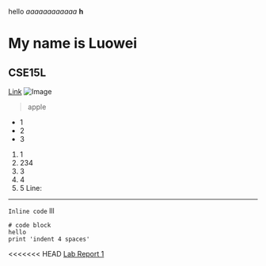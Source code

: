 hello
*aaaaaaaaaaaa*
**h**
# My name is Luowei
## CSE15L
[Link](https://tutorial.math.lamar.edu/classes/calcii/powerseriesandfunctions.aspx)
![Image](https://upload.wikimedia.org/wikipedia/commons/thumb/9/9f/Latin_letter_H_with_breve_below.svg/1200px-Latin_letter_H_with_breve_below.svg.png)
> apple
* 1
* 2
* 3
1. 1
2. 234
3. 3
4. 4
5. 5
Line:

---
`Inline code` lll
```
# code block
hello
print 'indent 4 spaces'
```
<<<<<<< HEAD
[Lab Report 1](https://watersis.github.io/cse15l-lab-reports/lab-report-1-week-0.html)
